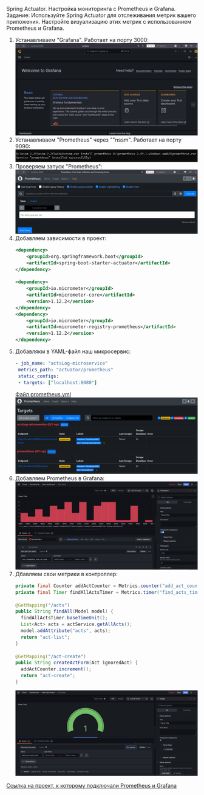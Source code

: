 Spring Actuator. Настройка мониторинга с Prometheus и Grafana.
Задание: Используйте Spring Actuator для отслеживания метрик вашего приложения. 
Настройте визуализацию этих метрик с использованием Prometheus и Grafana.

1. Устанавливаем "Grafana". Работает на порту 3000:
    ![Grafana Start](resourses/screens/installGrafana.png)
2. Устанавливаем "Prometheus" через ""nssm". Работает на порту 9090:
   ![Install Prometheus](resourses/screens/installPrometheus.png)
3. Проверяем запуск "Prometheus":
   ![Start Prometheus](resourses/screens/StartPrometheus.png)
4. Добавляем зависимости в проект:
    ```xml
    <dependency>
        <groupId>org.springframework.boot</groupId>
        <artifactId>spring-boot-starter-actuator</artifactId>
    </dependency>
    
    <dependency>
        <groupId>io.micrometer</groupId>
        <artifactId>micrometer-core</artifactId>
        <version>1.12.2</version>
    </dependency>
    <dependency>
        <groupId>io.micrometer</groupId>
        <artifactId>micrometer-registry-prometheus</artifactId>
        <version>1.12.2</version>
    </dependency>
    ```
5. Добавлякм в YAML-файл наш микросервис:
    ```yaml
   - job_name: "actsLog-microservice"
     metrics_path: "actuator/prometheus"
     static_configs:
     - targets: ["localhost:8080"]
     ```
   [Файл prometheus.yml](resourses/yaml/prometheus.yml)
   ![Add Microservice](resourses/screens/AddMicroserviceToPrometheus.png)
6. Добавляем Prometheus в Grafana:
   ![Add Microservice](resourses/screens/GrafanaPlusPrometheus.png)
7. Дбавляем свои метрики в контроллер:
   ```java
   private final Counter addActCounter = Metrics.counter("add_act_count");
   private final Timer findAllActsTimer = Metrics.timer("find_acts_timer");
   
   @GetMapping("/acts")
   public String findAll(Model model) {
     findAllActsTimer.baseTimeUnit();
     List<Act> acts = actService.getAllActs();
     model.addAttribute("acts", acts);
     return "act-list";
   }
   
   @GetMapping("/act-create")
   public String createActForm(Act ignoredAct) {
     addActCounter.increment();
     return "act-create";
   }
   ```
   ![Add Act Count Metric](resourses/screens/AddActCOuntMetric.png)

[Ссылка на проект, к которому подключали Prometheus и Grafana](https://github.com/Ergakoff-Igor/GB-Spring-Homework10.git)
    
